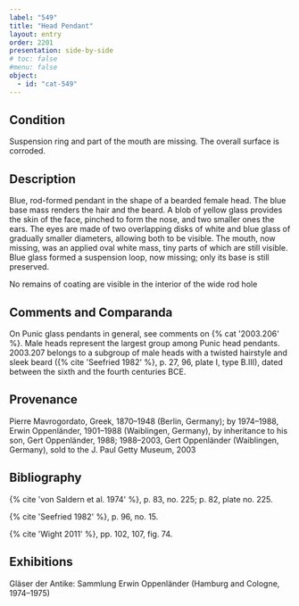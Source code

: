 ```yaml
---
label: "549"
title: "Head Pendant"
layout: entry
order: 2201
presentation: side-by-side
# toc: false
#menu: false 
object:
  - id: "cat-549"
---
```


## Condition

Suspension ring and part of the mouth are missing. The overall surface is corroded.

## Description

Blue, rod-formed pendant in the shape of a bearded female head. The blue base mass renders the hair and the beard. A blob of yellow glass provides the skin of the face, pinched to form the nose, and two smaller ones the ears. The eyes are made of two overlapping disks of white and blue glass of gradually smaller diameters, allowing both to be visible. The mouth, now missing, was an applied oval white mass, tiny parts of which are still visible. Blue glass formed a suspension loop, now missing; only its base is still preserved.

No remains of coating are visible in the interior of the wide rod hole

## Comments and Comparanda

On Punic glass pendants in general, see comments on {% cat '2003.206' %}. Male heads represent the largest group among Punic head pendants. 2003.207 belongs to a subgroup of male heads with a twisted hairstyle and sleek beard ({% cite 'Seefried 1982' %}, p. 27, 96, plate I, type B.III), dated between the sixth and the fourth centuries BCE.

## Provenance

Pierre Mavrogordato, Greek, 1870–1948 (Berlin, Germany); by 1974–1988, Erwin Oppenländer, 1901–1988 (Waiblingen, Germany), by inheritance to his son, Gert Oppenländer, 1988; 1988–2003, Gert Oppenländer (Waiblingen, Germany), sold to the J. Paul Getty Museum, 2003

## Bibliography

{% cite 'von Saldern et al. 1974' %}, p. 83, no. 225; p. 82, plate no. 225.

{% cite 'Seefried 1982' %}, p. 96, no. 15.

{% cite 'Wight 2011' %}, pp. 102, 107, fig. 74.

## Exhibitions

Gläser der Antike: Sammlung Erwin Oppenländer (Hamburg and Cologne, 1974–1975)